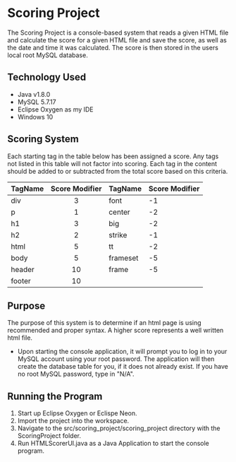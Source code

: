 # Scoring Project
The Scoring Project is a console-based system that reads a given HTML file and calculate the score for a given HTML file and save the score, as well as the date and time it was calculated. The score is then stored in the users local root MySQL database.

## Technology Used
- Java v1.8.0
- MySQL 5.7.17
- Eclipse Oxygen as my IDE
- Windows 10

## Scoring System
Each starting tag in the table below has been assigned a score. Any tags not listed in this table will not factor into scoring. Each tag in the content should be added to or subtracted from the total score based on this criteria.
 
 | TagName | Score Modifier | TagName | Score Modifier |
 | ------- | :------------: | ------- | -------------- |
 | div     | 3              | font    | -1             |
 | p       | 1              | center  | -2             |
 | h1      | 3              | big     | -2             |
 | h2      | 2              | strike  | -1             |
 | html    | 5              | tt      | -2             |
| body    | 5              | frameset| -5             |
| header  | 10             | frame   | -5             |
| footer  | 10             |

## Purpose
The purpose of this system is to determine if an html page is using recommended and proper syntax. A higher score represents a well written html file.
- Upon starting the console application, it will prompt you to log in to your MySQL account using your root password. The application will then create the database table for you, if it does not already exist. If you have no root MySQL password, type in "N/A". 

## Running the Program
1. Start up Eclipse Oxygen or Eclispe Neon.
2. Import the project into the workspace.
3. Navigate to the src/scoring_project/scoring_project directory with the ScoringProject folder.
4. Run HTMLScorerUI.java as a Java Application to start the console program.
